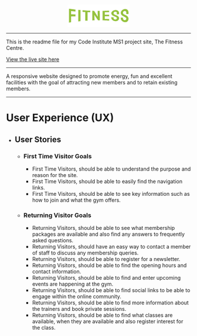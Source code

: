 <center><img src="/assets/images/Logo.png" alt="The Fitness Centre Logo"></center>

----

This is the readme file for my Code Institute MS1 project site, The Fitness Centre.

[View the live site here](https://orange-marsupial-2zdurnb2.ws-eu03.gitpod.io/index.html)

----

A responsive website designed to promote energy, fun and excellent facilities with the goal of attracting new members and to retain existing members.

----
# User Experience (UX)
* ## User Stories

    * ### First Time Visitor Goals
    
        * First Time Visitors, should be able to understand the purpose and reason for the site.
        * First Time Visitors, should be able to easily find the navigation links.       
        * First Time Visitors, should be able to see key information such as how to join and what the gym offers.
        

    * ### Returning Visitor Goals

        * Returning Visitors, should be able to see what membership packages are available and also find any answers to frequently asked questions.
        * Returning Visitors, should have an easy way to contact a member of staff to discuss any membership queries.
        * Returning Visitors, should be able to register for a newsletter.
        * Returning Visitors, should be able to find the opening hours and contact information.
        * Returning Visitors, should be able to find and enter upcoming events are happening at the gym.
        * Returning Visitors, should be able to find social links to be able to engage within the online community.
        * Returning Visitors, should be able to find more information about the trainers and book private sessions.
        * Returning Visitors, should be able to find what classes are available, when they are available and also register interest for the class.